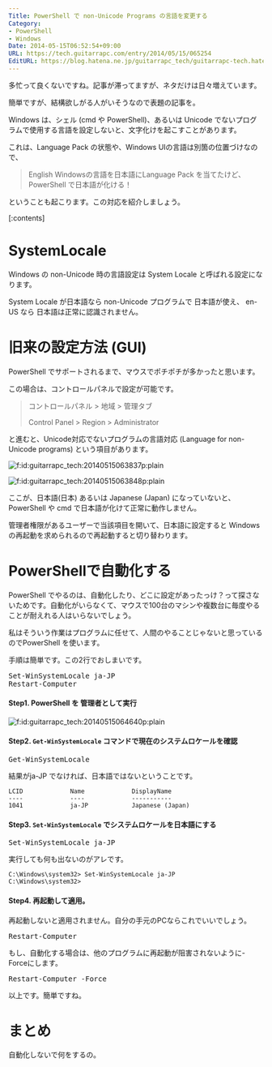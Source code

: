 ```yaml
---
Title: PowerShell で non-Unicode Programs の言語を変更する
Category:
- PowerShell
- Windows
Date: 2014-05-15T06:52:54+09:00
URL: https://tech.guitarrapc.com/entry/2014/05/15/065254
EditURL: https://blog.hatena.ne.jp/guitarrapc_tech/guitarrapc-tech.hatenablog.com/atom/entry/12921228815724178085
---
```


多忙って良くないですね。記事が滞ってますが、ネタだけは日々増えています。

簡単ですが、結構欲しがる人がいそうなので表題の記事を。

Windows は、シェル (cmd や PowerShell)、あるいは Unicode でないプログラムで使用する言語を設定しないと、文字化けを起こすことがあります。

これは、Language Pack の状態や、Windows UIの言語は別箇の位置づけなので、

> English Windowsの言語を日本語にLanguage Pack を当てたけど、PowerShell で日本語が化ける！

ということも起こります。この対応を紹介しましょう。

[:contents]

# SystemLocale

Windows の non-Unicode 時の言語設定は System Locale と呼ばれる設定になります。

System Locale が日本語なら non-Unicode プログラムで 日本語が使え、 en-US なら 日本語は正常に認識されません。

# 旧来の設定方法 (GUI)

PowerShell でサポートされるまで、マウスでポチポチが多かったと思います。

この場合は、コントロールパネルで設定が可能です。

> コントロールパネル > 地域 > 管理タブ
>
> Control Panel > Region > Administrator

と進むと、Unicode対応でないプログラムの言語対応 (Language for non-Unicode programs) という項目があります。

<p><span itemscope itemtype="https://schema.org/Photograph"><img src="https://cdn-ak.f.st-hatena.com/images/fotolife/g/guitarrapc_tech/20140515/20140515063837.png" alt="f:id:guitarrapc_tech:20140515063837p:plain" title="f:id:guitarrapc_tech:20140515063837p:plain" class="hatena-fotolife" itemprop="image"></span></p>

<p><span itemscope itemtype="https://schema.org/Photograph"><img src="https://cdn-ak.f.st-hatena.com/images/fotolife/g/guitarrapc_tech/20140515/20140515063848.png" alt="f:id:guitarrapc_tech:20140515063848p:plain" title="f:id:guitarrapc_tech:20140515063848p:plain" class="hatena-fotolife" itemprop="image"></span></p>

ここが、日本語(日本) あるいは Japanese (Japan) になっていないと、PowerShell や cmd で日本語が化けて正常に動作しません。

管理者権限があるユーザーで当該項目を開いて、日本語に設定すると Windowsの再起動を求められるので再起動すると切り替わります。

# PowerShellで自動化する

PowerShell でやるのは、自動化したり、どこに設定があったっけ？って探さないためです。自動化がいらなくて、マウスで100台のマシンや複数台に毎度やることが耐えれる人はいらないでしょう。

私はそういう作業はプログラムに任せて、人間のやることじゃないと思っているのでPowerShell を使います。

手順は簡単です。この2行でおしまいです。

<pre class="brush: powershell;">
Set-WinSystemLocale ja-JP
Restart-Computer
</pre>


#### Step1. PowerShell を 管理者として実行

<p><span itemscope itemtype="https://schema.org/Photograph"><img src="https://cdn-ak.f.st-hatena.com/images/fotolife/g/guitarrapc_tech/20140515/20140515064640.png" alt="f:id:guitarrapc_tech:20140515064640p:plain" title="f:id:guitarrapc_tech:20140515064640p:plain" class="hatena-fotolife" itemprop="image"></span></p>

#### Step2. ```Get-WinSystemLocale``` コマンドで現在のシステムロケールを確認

<pre class="brush: powershell;">
Get-WinSystemLocale
</pre>

結果がja-JP でなければ、日本語ではないということです。

```
LCID             Name             DisplayName
----             ----             -----------
1041             ja-JP            Japanese (Japan)
```

#### Step3. ```Set-WinSystemLocale``` でシステムロケールを日本語にする

<pre class="brush: powershell;">
Set-WinSystemLocale ja-JP
</pre>

実行しても何も出ないのがアレです。

```
C:\Windows\system32> Set-WinSystemLocale ja-JP
C:\Windows\system32>
```

#### Step4. 再起動して適用。

再起動しないと適用されません。自分の手元のPCならこれでいいでしょう。

<pre class="brush: powershell;">
Restart-Computer
</pre>


もし、自動化する場合は、他のプログラムに再起動が阻害されないように-Forceにします。

<pre class="brush: powershell;">
Restart-Computer -Force
</pre>

以上です。簡単ですね。

# まとめ

自動化しないで何をするの。
